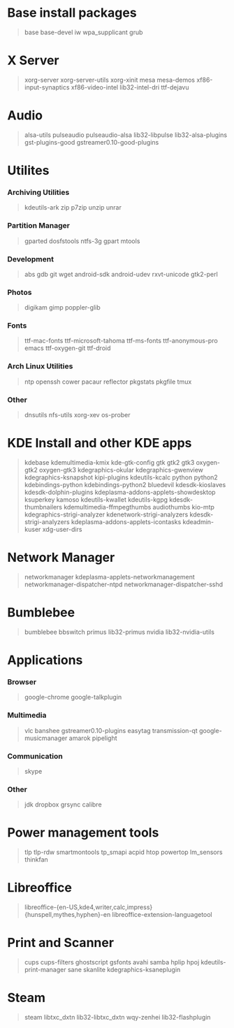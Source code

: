 # Base install packages
> base base-devel iw wpa_supplicant grub

# X Server
> xorg-server xorg-server-utils xorg-xinit mesa mesa-demos xf86-input-synaptics xf86-video-intel lib32-intel-dri ttf-dejavu

# Audio
> alsa-utils pulseaudio pulseaudio-alsa lib32-libpulse lib32-alsa-plugins gst-plugins-good gstreamer0.10-good-plugins

# Utilites
### Archiving Utilities
> kdeutils-ark zip p7zip unzip unrar

### Partition Manager
> gparted dosfstools ntfs-3g gpart mtools

### Development
> abs gdb git wget android-sdk android-udev rxvt-unicode gtk2-perl

### Photos
> digikam gimp poppler-glib

### Fonts
> ttf-mac-fonts ttf-microsoft-tahoma ttf-ms-fonts ttf-anonymous-pro emacs ttf-oxygen-git ttf-droid

### Arch Linux Utilities
> ntp openssh cower pacaur reflector pkgstats pkgfile tmux

### Other
> dnsutils nfs-utils xorg-xev os-prober 

# KDE Install and other KDE apps
> kdebase kdemultimedia-kmix kde-gtk-config gtk gtk2 gtk3 oxygen-gtk2 oxygen-gtk3 kdegraphics-okular kdegraphics-gwenview kdegraphics-ksnapshot kipi-plugins kdeutils-kcalc python python2 kdebindings-python kdebindings-python2 bluedevil kdesdk-kioslaves kdesdk-dolphin-plugins kdeplasma-addons-applets-showdesktop ksuperkey kamoso kdeutils-kwallet kdeutils-kgpg kdesdk-thumbnailers kdemultimedia-ffmpegthumbs audiothumbs kio-mtp kdegraphics-strigi-analyzer kdenetwork-strigi-analyzers kdesdk-strigi-analyzers kdeplasma-addons-applets-icontasks kdeadmin-kuser xdg-user-dirs

# Network Manager
> networkmanager kdeplasma-applets-networkmanagement networkmanager-dispatcher-ntpd networkmanager-dispatcher-sshd

# Bumblebee
> bumblebee bbswitch primus lib32-primus nvidia lib32-nvidia-utils

# Applications

### Browser
> google-chrome google-talkplugin

### Multimedia
> vlc banshee gstreamer0.10-plugins easytag transmission-qt google-musicmanager amarok pipelight

### Communication
> skype

### Other
> jdk dropbox grsync calibre

# Power management tools
> tlp tlp-rdw smartmontools tp_smapi acpid htop powertop lm_sensors thinkfan

# Libreoffice
> libreoffice-{en-US,kde4,writer,calc,impress} {hunspell,mythes,hyphen}-en libreoffice-extension-languagetool

# Print and Scanner
> cups cups-filters ghostscript gsfonts avahi samba hplip hpoj kdeutils-print-manager sane skanlite kdegraphics-ksaneplugin

# Steam
> steam libtxc_dxtn lib32-libtxc_dxtn wqy-zenhei lib32-flashplugin
